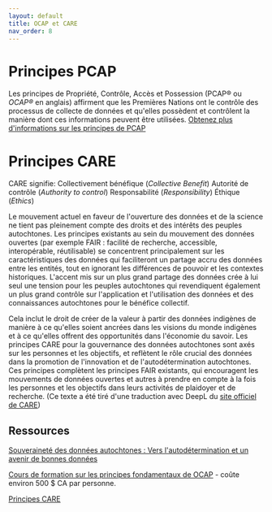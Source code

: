 ```yaml
---
layout: default
title: OCAP et CARE
nav_order: 8
---
```


# Principes PCAP

Les principes de Propriété, Contrôle, Accès et Possession (PCAP® ou *OCAP®* en anglais) 
affirment que les Premières Nations ont le contrôle des processus de collecte de données 
et qu'elles possèdent et contrôlent la manière dont ces informations peuvent être utilisées.
[Obtenez plus d'informations sur les principes de PCAP](https://fnigc.ca/fr/les-principes-de-pcap-des-premieres-nations/)

# Principes CARE

CARE signifie:
Collectivement bénéfique (*Collective Benefit*)
Autorité de contrôle (*Authority to control*)
Responsabilité (*Responsibility*)
Éthique (*Ethics*)  

Le mouvement actuel en faveur de l'ouverture des données et de la science ne tient pas 
pleinement compte des droits et des intérêts des peuples autochtones. Les principes 
existants au sein du mouvement des données ouvertes (par exemple FAIR : facilité de recherche, 
accessible, interopérable, réutilisable) se concentrent principalement sur les 
caractéristiques des données qui faciliteront un partage accru des données entre les 
entités, tout en ignorant les différences de pouvoir et les contextes historiques. 
L'accent mis sur un plus grand partage des données crée à lui seul une tension pour 
les peuples autochtones qui revendiquent également un plus grand contrôle sur l'application 
et l'utilisation des données et des connaissances autochtones pour le bénéfice collectif.

Cela inclut le droit de créer de la valeur à partir des données indigènes de manière à ce 
qu'elles soient ancrées dans les visions du monde indigènes et à ce qu'elles offrent des 
opportunités dans l'économie du savoir. Les principes CARE pour la gouvernance des données 
autochtones sont axés sur les personnes et les objectifs, et reflètent le rôle crucial des 
données dans la promotion de l'innovation et de l'autodétermination autochtones. Ces 
principes complètent les principes FAIR existants, qui encouragent les mouvements de 
données ouvertes et autres à prendre en compte à la fois les personnes et les objectifs 
dans leurs activités de plaidoyer et de recherche.
(Ce texte a été tiré d'une traduction avec DeepL du [site officiel de CARE](https://www.gida-global.org/care))

## Ressources

[Souveraineté des données autochtones : Vers l'autodétermination et un avenir de bonnes données](https://ecampusontario.pressbooks.pub/canadardm/chapter/indigenous-data-sovereignty/)

[Cours de formation sur les principes fondamentaux de OCAP](https://fnigc.ca/ocap-training/take-the-course/) - coûte environ 500 $ CA par personne.

[Principes CARE](https://www.gida-global.org/care)